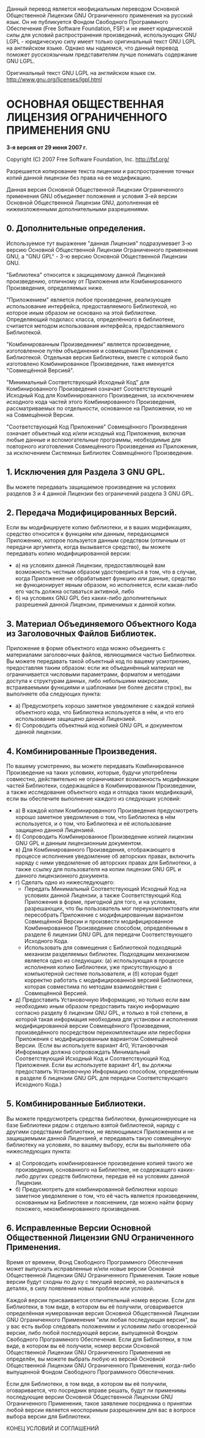 Данный перевод является неофициальным переводом Основной Общественной Лицензии GNU Ограниченного применения на русский язык. Он не публикуется Фондом Свободного Программного Обеспечения (Free Software Foundation, FSF) и не имеет юридической силы для условий распространения произведений, использующих GNU LGPL - юридическую силу имеет только оригинальный текст GNU LGPL на английском языке. Однако мы надеемся, что данный перевод поможет русскоязычным представителям лучше понимать содержание GNU LGPL.

Оригинальный текст GNU LGPL на английском языке см. <http://www.gnu.org/licenses/lgpl.html>

# ОСНОВНАЯ ОБЩЕСТВЕННАЯ ЛИЦЕНЗИЯ ОГРАНИЧЕННОГО ПРИМЕНЕНИЯ GNU
**3-я версия от 29 июня 2007 г.**

Copyright (C) 2007 Free Software Foundation, Inc. <http://fsf.org/>

Разрешается копирование текста лицензии и распространение точных копий данной лицензии без права на ее модификацию.

Данная версия Основной Общественной Лицензии Ограниченного применения GNU объединяет положения и условия 3-ей версии Основной Общественной Лицензии GNU, дополненная её нижеизложенными дополнительными разрешениями.

## 0. Дополнительные определения.
Используемое тут выражение "данная Лицензия" подразумевает 3-ю версию Основной Общественной Лицензии Ограниченного применения GNU, а "GNU GPL" - 3-ю версию Основной Общественной Лицензии GNU.

"Библиотека" относится к защищаемому данной Лицензией произведению, отличному от Приложения или Комбинированного Произведения, определяемых ниже.

"Приложением" является любое произведение, реализующее использование интерфейса, предоставляемого Библиотекой, но которое иным образом не основано на этой библиотеке. Определяющий подкласс класса, определённого в библиотеке, считается методом использования интерфейса, предоставляемого Библиотекой.

"Комбинированным Произведением" является произведение, изготовленное путём объединения и совмещения Приложения с Библиотекой. Отдельная версия Библиотеки, вместе с которой было изготовлено Комбинированное Произведение, таже именуется "Совмещённой Версией".

"Минимальный Соответствующий Исходный Код" для Комбинированного Произведения означает Соответствующий Исходный Код для Комбинированного Произведения, за исключением исходного кода частей этого Комбинированного Произведения, рассматриваемых по отдельности, основанное на Приложении, но не на Совмещённой Версии.

"Соответствующий Код Приложения" Совмещённого Произведения означает объектный код и/или исходный код Приложения, включая любые данные и вспомогательные программы, необходимые для повторного изготовления Совмещённого Произведения из Приложения, за исключением Системных Библиотек Совмещённого Произведения.

## 1. Исключения для Раздела 3 GNU GPL.
Вы можете передавать защищаемое произведение на условиях разделов 3 и 4 данной Лицензии без ограничений раздела 3 GNU GPL.

## 2. Передача Модифицированных Версий.
Если вы модифицируете копию библиотеки, и в ваших модификациях, средство относится к функциям или данным, передающимся Приложению, которое пользуется данным средством (отличным от передачи аргумента, когда вызывается средство), вы можете передавать копию модифицированной версии:
* а) на условиях данной Лицензии, предоставляющей вам возможность честным образом удостовериться в том, что в случае, когда Приложение не обрабатывает функцию или данные, средство не функционирует явным образом, но исполняется, если какая-либо его часть должна оставаться активной, либо
* б) на условиях GNU GPL без каких-либо дополнительных разрешений данной Лицензии, применимых к данной копии.

## 3. Материал Объединяемого Объектного Кода из Заголовочных Файлов Библиотек.
Приложение в форме объектного кода можно объединять с материалами заголовочных файлов, являющимися частью Библиотеки. Вы можете передавать такой объектный код по вашему усмотрению, предоставляя таким образом: если же объединённый материал не ограничивается числовыми параметрами, форматом и методами доступа к структурам данных, либо небольшими макросами, встраиваемыми функциями и шаблонами (не более десяти строк), вы выполняете оба следующих пункта:
* а) Предусмотреть хорошо заметное уведомление с каждой копией объектного кода, что Библиотека используется в нём, и что его использование защищено данной Лицензией.
* б) Сопроводить объектный код копией GNU GPL и документом данной лицензии.

## 4. Комбинированные Произведения.
По вашему усмотрению, вы можете передавать Комбинированное Произведение на таких условиях, которые, будучи употреблены совместно, действительно не ограничивают возможность модификации частей Библиотеки, содержащейся в Комбинированном Произведении, а также исследование объектного кода и отладка таких модификаций, если вы обеспечите выполнение каждого из следующих условий:
* а) В каждой копии Комбинированного Произведения предусмотреть хорошо заметное уведомление о том, что Библиотека в нём используется, и о том, что Библиотека и её использование защищено данной Лицензией.
* б) Сопроводить Комбинированное Произведение копией лицензии GNU GPL и данным лицензионным документом.
* в) Для Комбинированного Произведения, отображающего в процессе исполнения уведомление об авторских правах, включить наряду с ними уведомление об авторских правах для Библиотеки, а также ссылку для пользователя на копии лицензии GNU GPL и данного лицензионного документа.
* г) Сделать одно из нижеследующего:
    * Передать Минимальный Соответствующий Исходный Код на условиях данной Лицензии, а также Соответствующий Код Приложения в форме, пригодной для того, и на условиях, разрешающих, что бы пользователь мог переукомплектовать или пересобрать Приложение с модифицированным вариантом Совмещённой Версии и произвести модифицированное Комбинированное Произведение способом, определённым в разделе 6 лицензии GNU GPL для передачи Соответствующего Исходного Кода.
    * Использовать для совмещения с Библиотекой подходящий механизм разделяемых библиотек. Подходящим механизмом является одно из следующих: (а) использующая в процессе исполнения копию Библиотеки, уже присутствующую в компьютерной системе пользователя, и (б) которая будет корректно работать с модифицированной версией Библиотеки, которая совместима по методам взаимодействия с Совмещённой Версией.
* д) Предоставить Установочную Информацию, но только если вам необходимо иным образом предоставить такую информацию согласно разделу 6 лицензии GNU GPL, и только в той степени, в которой такая информация необходима для установки и исполнения модифицированной версии Совмещённого Произведения, произведённого посредством перекомплектации или пересборки Приложения с модифицированным вариантом Совмещённой Версии. (Если вы используете вариант 4г0, Установочная Информация должна сопровождать Минимальный Соответствующий Исходный Код и Соответствующий Код Приложения. Если вы используете вариант 4г1, вы должны предоставить Установочную Информацию способом, определённым в разделе 6 лицензии GNU GPL для передачи Соответствующего Исходного Кода.)

## 5. Комбинированные Библиотеки.
Вы можете предусмотреть средства библиотеки, функционирующие на базе Библиотеки рядом с отдельно взятой библиотекой, наряду с другими средствами библиотеки, не являющимися Приложением и не защищаемыми данной Лицензией, и передавать такую совмещённую библиотеку на условиях, по вашему выбору, если вы выполняете оба нижеследующих пункта:
* а) Сопроводить комбинированное произведение копией такого же произведения, основанного на Библиотеке, не содержащего каких-либо других средств библиотеки, передав её на условиях данной Лицензии.
* б) Предусмотреть для комбинированной библиотеки хорошо заметное уведомление о том, что её часть является произведением, основанным на Библиотеке и пояснением, где можно найти форму похожего, некомбинированного произведения.

## 6. Исправленные Версии Основной Общественной Лицензии GNU Ограниченного Применения.
Время от времени, Фонд Свободного Программного Обеспечения может выпускать исправленные и/или новые версии Основной Общественной Лицензии GNU Ограниченного Применения. Такие новые версии будут сходны по духу с текущей версией, но различаться в деталях, в силу появления новых проблем или условий.

Каждой версии присваивается отличительный номер версии. Если для Библиотеки, в том виде, в котором вы её получили, оговаривается определённая нумерованная версия Основной Общественной Лицензии GNU Ограниченного Применения "или любая последующая версия", вы у вас есть выбор следовать положениям и условиям либо оговоренной версии, либо любой последующей версии, выпущенной Фондом Свободного Программного Обеспечения. Если для Библиотеки, в том виде, в котором вы её получили, номер версии Основной Общественной Лицензии GNU Ограниченного Применения не определён, вы можете выбрать любую из версий Основной Общественной Лицензии GNU Ограниченного Применения, когда-либо выпущенной Фондом Свободного Программного Обеспечения.

Если для Библиотеки, в том виде, в котором вы её получили, оговаривается, что посредник вправе решать, будут ли применимы последующие версии Основной Общественной Лицензии GNU Ограниченного Применения, такое заявление посредника о принятии любой версии является неоспоримым разрешением для вас в вопросе выбора версии для Библиотеки.

КОНЕЦ УСЛОВИЙ И СОГЛАШЕНИЙ
